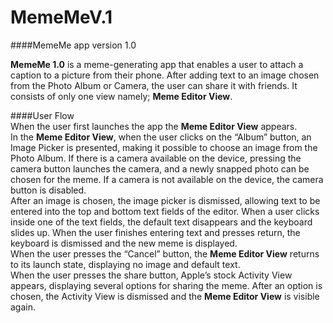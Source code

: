 # MemeMeV.1
####MemeMe app version 1.0

**MemeMe 1.0** is a meme-generating app that enables a user to attach a caption to a picture from their phone. 
After adding text to an image chosen from the Photo Album or Camera, the user can share it with friends. It consists of only one view namely; **Meme Editor View**.  
  
####User Flow  
When the user first launches the app the **Meme Editor View** appears.  
In the **Meme Editor View**, when the user clicks on the “Album” button, an Image Picker is presented, making it possible to choose an image from the Photo Album. If there is a camera available on the device, pressing the camera button launches the camera, and a newly snapped photo can be chosen for the meme. If a camera is not available on the device, the camera button is disabled.  
After an image is chosen, the image picker is dismissed, allowing text to be entered into the top and bottom text fields of the editor. When a user clicks inside one of the text fields, the default text disappears and the keyboard slides up. When the user finishes entering text and presses return, the keyboard is dismissed and the new meme is displayed.  
When the user presses the “Cancel” button, the **Meme Editor View** returns to its launch state, displaying no image and default text.  
When the user presses the share button, Apple’s stock Activity View appears, displaying several options for sharing the meme. After an option is chosen, the Activity View is dismissed and the **Meme Editor View** is visible again.  

  
